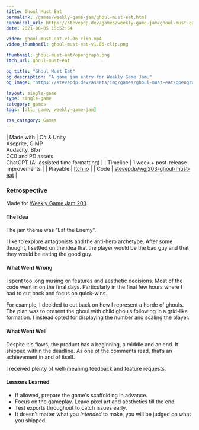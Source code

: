 ```yaml
---
title: Ghoul Must Eat
permalink: /games/weekly-game-jam/ghoul-must-eat.html
canonical_url: https://stevepdp.dev/games/weekly-game-jam/ghoul-must-eat.html
date: 2021-06-05 15:52:54

video: ghoul-must-eat-v1.06-clip.mp4
video_thumbnail: ghoul-must-eat-v1.06-clip.png

thumbnail: ghoul-must-eat/opengraph.png
itch_url: ghoul-must-eat

og_title: "Ghoul Must Eat"
og_description: "A game jam entry for Weekly Game Jam."
og_image: "https://stevepdp.dev/assets/img/games/ghoul-must-eat/opengraph.png"

layout: single-game
type: single-game
category: games
tags: [all, game, weekly-game-jam]

rss_category: Games
---
```


| Made with	| C# &amp; Unity<br>Aseprite, GIMP<br>Audacity, Bfxr<br>CC0 and PD assets<br>ChatGPT (AI-assisted time formatting) |
| Timeline | 1 week + post-release improvements |
| Playable | <a href="https://stevepdp.itch.io/ghoul-must-eat" rel="me noopener noreferrer" target="_blank" title="Play the game on Itch.io">Itch.io</a> |
| Code | <a href="https://github.com/stevepdp/wgj203-ghoul-must-eat" rel="me noopener noreferrer" target="_blank" title="View the source code on GitHub">stevepdp/wgj203-ghoul-must-eat</a> |


### Retrospective
Made for <a href="https://web.archive.org/web/20210528170116/https://itch.io/jam/weekly-game-jam-203" rel="nofollow noopener noreferrer" target="_blank">Weekly Game Jam 203</a>.


#### The Idea
The jam theme was &ldquo;Eat the Enemy&rdquo;.

I like to explore antagonists and the anti-hero archetype. After some thought, I settled on the idea that the player would be the bad guy and that they would be eating the good guy.


#### What Went Wrong
I spent too long musing on features and aesthetic decisions. Most of the code went in on the final days. Particularly in the final few hours where I had to cut back and focus on quick-wins.

For example, I decided to cut back on how I represent a horde of ghouls. The plan was to present the ghoul with child ghouls following in a grid-like formation. I instead opted for displaying the number and scaling the player.


#### What Went Well
Despite it&apos;s flaws, the product has a beginning, a middle and an end. It shipped within the deadline. As one of the comments read, that’s an achievement in and of itself.

I received plenty of well-meaning feedback and feature requests.


#### Lessons Learned
* If allowed, prepare the game&apos;s scaffolding in advance.
* Focus on the gameplay. Leave pixel art and aesthetics till the end.
* Test exports throughout to catch issues early.
* It doesn’t matter what you <em>intended</em> to make, you will be judged on what you shipped.
